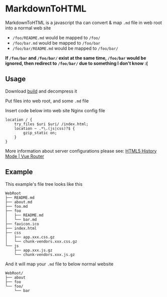 # MarkdownToHTML

MarkdownToHTML is a javascript tha can convert & map `.md` file in web root into a normal web site

+ `/foo/README.md` would be mapped to `/foo/`
+ `/foo/bar.md` would be mapped to `/foo/bar`
+ `/foo/bar/README.md` would be mapped to `/foo/bar/`

**If `/foo/bar` and `/foo/bar/` exist at the same time, `/foo/bar` would be ignored, then redirect to `/foo/bar/` due to something I don't know :(**

## Usage

Download [build](https://github.com/LucienShui/MarkdownToHTML/archive/build.zip) and decompress it

Put files into web root, and some `.md` file

Insert code below into web site Nginx config file

```nginx
location / {
    try_files $uri $uri/ /index.html;
    location ~ .*\.(js|css)?$ {
        gzip_static on;
    }
}
```

More information about server configurations please see: [HTML5 History Mode | Vue Router](https://router.vuejs.org/guide/essentials/history-mode.html#example-server-configurations)

## Example

This example's file tree looks like this

```plain
WebRoot
├── README.md
├── about.md
├── foo.md
├── foo
│   ├── README.md
│   └── bar.md
├── favicon.ico
├── index.html
├── css
│   ├── app.xxx.css.gz
│   └── chunk-vendors.xxx.css.gz
└── js
    ├── app.xxx.js.gz
    └── chunk-vendors.xxx.js.gz
```

And it will map your `.md` file to below normal website

```plain
WebRoot/
├── about
├── foo
└── foo/
    └── bar
```
